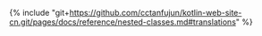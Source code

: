 {% include "git+https://github.com/cctanfujun/kotlin-web-site-cn.git/pages/docs/reference/nested-classes.md#translations" %}
